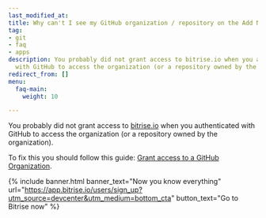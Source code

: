 ```yaml
---
last_modified_at: 
title: Why can't I see my GitHub organization / repository on the Add New App page?
tag:
- git
- faq
- apps
description: You probably did not grant access to bitrise.io when you authenticated
  with GitHub to access the organization (or a repository owned by the organization).
redirect_from: []
menu:
  faq-main:
    weight: 10

---
```

You probably did not grant access to [bitrise.io](https://www.bitrise.io) when you authenticated with GitHub to access the organization (or a repository owned by the organization).

To fix this you should follow this guide: [Grant access to a GitHub Organization](/faq/grant-access-to-github-organization).

{% include banner.html banner_text="Now you know everything" url="https://app.bitrise.io/users/sign_up?utm_source=devcenter&utm_medium=bottom_cta" button_text="Go to Bitrise now" %}